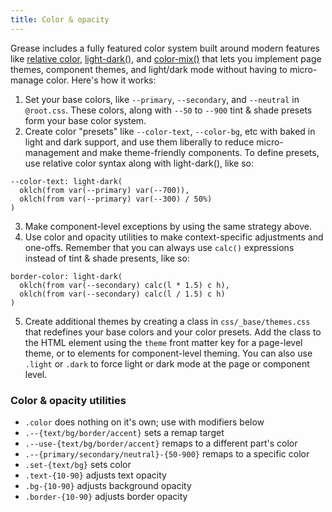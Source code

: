 ```yaml
---
title: Color & opacity
---
```

Grease includes a fully featured color system built around modern features like [relative color](https://developer.mozilla.org/en-US/docs/Web/CSS/CSS_colors/Relative_colors), [light-dark()](https://developer.mozilla.org/en-US/docs/Web/CSS/color_value/light-dark), and [color-mix()](https://developer.mozilla.org/en-US/docs/Web/CSS/color_value/color-mix) that lets you implement page themes, component themes, and light/dark mode without having to micro-manage color. Here's how it works:
1. Set your base colors, like `--primary`, `--secondary`, and `--neutral` in `@root.css`. These colors, along with `--50` to `--900` tint & shade presets form your base color system.
2. Create color "presets" like `--color-text`, `--color-bg`, etc with baked in light and dark support, and use them liberally to reduce micro-management and make theme-friendly components. To define presets, use relative color syntax along with light-dark(), like so:
```
--color-text: light-dark(
  oklch(from var(--primary) var(--700)),
  oklch(from var(--primary) var(--300) / 50%)
)
```
3. Make component-level exceptions by using the same strategy above.
4. Use color and opacity utilities to make context-specific adjustments and one-offs. Remember that you can always use `calc()` expressions instead of tint & shade presents, like so:
```
border-color: light-dark(
  oklch(from var(--secondary) calc(l * 1.5) c h),
  oklch(from var(--secondary) calc(l / 1.5) c h)
)
```
5. Create additional themes by creating a class in `css/_base/themes.css` that redefines your base colors and your color presets. Add the class to the HTML element using the `theme` front matter key for a page-level theme, or to elements for component-level theming. You can also use `.light` or `.dark` to force light or dark mode at the page or component level.

### Color & opacity utilities

- `.color` does nothing on it's own; use with modifiers below
- `.--{text/bg/border/accent}` sets a remap target
- `.--use-{text/bg/border/accent}` remaps to a different part's color
- `.--{primary/secondary/neutral}-{50-900}` remaps to a specific color
- `.set-{text/bg}` sets color
- `.text-{10-90}` adjusts text opacity
- `.bg-{10-90}` adjusts background opacity
- `.border-{10-90}` adjusts border opacity